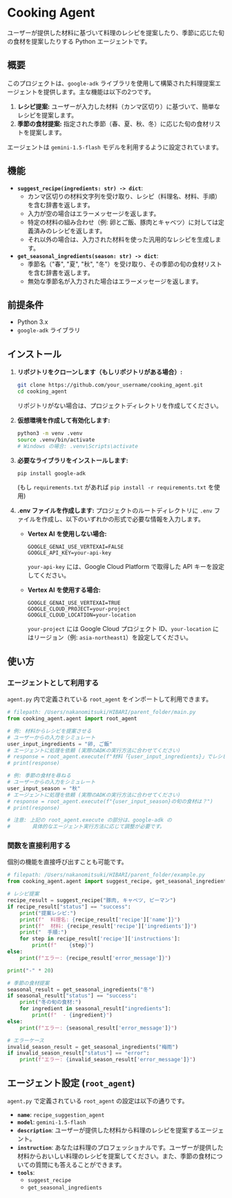 # Cooking Agent

ユーザーが提供した材料に基づいて料理のレシピを提案したり、季節に応じた旬の食材を提案したりする Python エージェントです。

## 概要

このプロジェクトは、`google-adk` ライブラリを使用して構築された料理提案エージェントを提供します。主な機能は以下の2つです。

1.  **レシピ提案:** ユーザーが入力した材料（カンマ区切り）に基づいて、簡単なレシピを提案します。
2.  **季節の食材提案:** 指定された季節（春、夏、秋、冬）に応じた旬の食材リストを提案します。

エージェントは `gemini-1.5-flash` モデルを利用するように設定されています。

## 機能

*   **`suggest_recipe(ingredients: str) -> dict`**:
    *   カンマ区切りの材料文字列を受け取り、レシピ（料理名、材料、手順）を含む辞書を返します。
    *   入力が空の場合はエラーメッセージを返します。
    *   特定の材料の組み合わせ（例: 卵とご飯、豚肉とキャベツ）に対しては定義済みのレシピを返します。
    *   それ以外の場合は、入力された材料を使った汎用的なレシピを生成します。
*   **`get_seasonal_ingredients(season: str) -> dict`**:
    *   季節名（"春", "夏", "秋", "冬"）を受け取り、その季節の旬の食材リストを含む辞書を返します。
    *   無効な季節名が入力された場合はエラーメッセージを返します。

## 前提条件

*   Python 3.x
*   `google-adk` ライブラリ

## インストール

1.  **リポジトリをクローンします（もしリポジトリがある場合）:**
    ```bash
    git clone https://github.com/your_username/cooking_agent.git
    cd cooking_agent
    ```
    リポジトリがない場合は、プロジェクトディレクトリを作成してください。

2.  **仮想環境を作成して有効化します:**
    ```bash
    python3 -m venv .venv
    source .venv/bin/activate
    # Windows の場合: .venv\Scripts\activate
    ```

3.  **必要なライブラリをインストールします:**
    ```bash
    pip install google-adk
    ```
    (もし `requirements.txt` があれば `pip install -r requirements.txt` を使用)

4.  **.env ファイルを作成します:**
    プロジェクトのルートディレクトリに `.env` ファイルを作成し、以下のいずれかの形式で必要な情報を入力します。

    *   **Vertex AI を使用しない場合:**
        ```properties
        GOOGLE_GENAI_USE_VERTEXAI=FALSE
        GOOGLE_API_KEY=your-api-key
        ```
        `your-api-key` には、Google Cloud Platform で取得した API キーを設定してください。

    *   **Vertex AI を使用する場合:**
        ```properties
        GOOGLE_GENAI_USE_VERTEXAI=TRUE
        GOOGLE_CLOUD_PROJECT=your-project
        GOOGLE_CLOUD_LOCATION=your-location
        ```
        `your-project` には Google Cloud プロジェクト ID、`your-location` にはリージョン（例: `asia-northeast1`）を設定してください。

## 使い方

### エージェントとして利用する

`agent.py` 内で定義されている `root_agent` をインポートして利用できます。

```python
# filepath: /Users/nakanomitsuki/HIBARI/parent_folder/main.py
from cooking_agent.agent import root_agent

# 例: 材料からレシピを提案させる
# ユーザーからの入力をシミュレート
user_input_ingredients = "卵, ご飯"
# エージェントに処理を依頼 (実際のADKの実行方法に合わせてください)
# response = root_agent.execute(f"材料「{user_input_ingredients}」でレシピを教えて")
# print(response)

# 例: 季節の食材を尋ねる
# ユーザーからの入力をシミュレート
user_input_season = "秋"
# エージェントに処理を依頼 (実際のADKの実行方法に合わせてください)
# response = root_agent.execute(f"{user_input_season}の旬の食材は？")
# print(response)

# 注意: 上記の root_agent.execute の部分は、google-adk の
#       具体的なエージェント実行方法に応じて調整が必要です。
```

### 関数を直接利用する

個別の機能を直接呼び出すことも可能です。

```python
# filepath: /Users/nakanomitsuki/HIBARI/parent_folder/example.py
from cooking_agent.agent import suggest_recipe, get_seasonal_ingredients

# レシピ提案
recipe_result = suggest_recipe("豚肉, キャベツ, ピーマン")
if recipe_result["status"] == "success":
    print("提案レシピ:")
    print(f"  料理名: {recipe_result['recipe']['name']}")
    print(f"  材料: {recipe_result['recipe']['ingredients']}")
    print("  手順:")
    for step in recipe_result['recipe']['instructions']:
        print(f"    {step}")
else:
    print(f"エラー: {recipe_result['error_message']}")

print("-" * 20)

# 季節の食材提案
seasonal_result = get_seasonal_ingredients("冬")
if seasonal_result["status"] == "success":
    print("冬の旬の食材:")
    for ingredient in seasonal_result["ingredients"]:
        print(f"  - {ingredient}")
else:
    print(f"エラー: {seasonal_result['error_message']}")

# エラーケース
invalid_season_result = get_seasonal_ingredients("梅雨")
if invalid_season_result["status"] == "error":
    print(f"エラー: {invalid_season_result['error_message']}")

```

## エージェント設定 (`root_agent`)

`agent.py` で定義されている `root_agent` の設定は以下の通りです。

*   **`name`**: `recipe_suggestion_agent`
*   **`model`**: `gemini-1.5-flash`
*   **`description`**: ユーザーが提供した材料から料理のレシピを提案するエージェント。
*   **`instruction`**: あなたは料理のプロフェッショナルです。ユーザーが提供した材料からおいしい料理のレシピを提案してください。また、季節の食材についての質問にも答えることができます。
*   **`tools`**:
    *   `suggest_recipe`
    *   `get_seasonal_ingredients`
